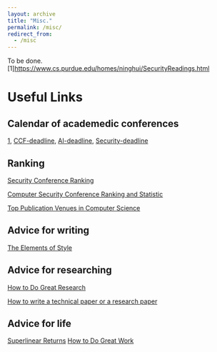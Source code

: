 ```yaml
---
layout: archive
title: "Misc."
permalink: /misc/
redirect_from:
  - /misc
---
```


To be done.
[1]https://www.cs.purdue.edu/homes/ninghui/SecurityReadings.html

# Useful Links

## Calendar of academedic conferences
[1](http://www.wikicfp.com/cfp/), [CCF-deadline](https://ccfddl.github.io/), [AI-deadline](https://aideadlin.es/?sub=ML,CV,CG,NLP,RO,SP,DM), [Security-deadline](https://sec-deadlines.github.io/)

## Ranking
[Security Conference Ranking](http://jianying.space/conference-ranking.html)

[Computer Security Conference Ranking and Statistic](https://people.engr.tamu.edu/guofei/sec_conf_stat.htm)

[Top Publication Venues in Computer Science](https://www.cs.cornell.edu/andru/csconf.html)

## Advice for writing
[The Elements of Style](https://github.com/NY1024/personal-backup/blob/master/elos.pdf)

## Advice for researching
[How to Do Great Research](https://greatresearch.org/2013/10/11/storytelling-101-writing-tips-for-academics/)

[How to write a technical paper or a research paper](https://homes.cs.washington.edu/~mernst/advice/write-technical-paper.html)

## Advice for life
[Superlinear Returns](https://paulgraham.com/superlinear.html)
[How to Do Great Work](https://paulgraham.com/greatwork.html)
